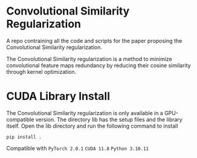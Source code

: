 # Convolutional Similarity Regularization
A repo contraining all the code and scripts for the paper proposing the Convolutional Similarity regularization.

The Convolutional Similarity regularization is a method to minimize convolutional feature maps redundancy by reducing their cosine similarity through kernel optimization.

# CUDA Library Install
The Convolutional Similarity regularization is only available in a GPU-compatible version. The directory lib has the setup files and the library itself. Open the lib directory and run the following command to install

`pip install .`

Compatible with 
`PyTorch 2.0.1`
`CUDA 11.8`
`Python 3.10.11`

